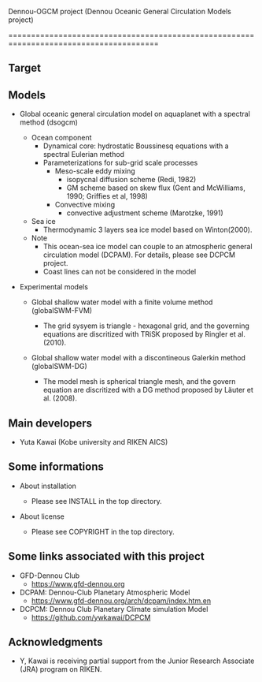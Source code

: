 Dennou-OGCM project (Dennou Oceanic General Circulation Models project)

=======================================================================================

Target
-----------------------------------------------------------------------------------------


Models
-----------------------------------------------------------------------------------------

* Global oceanic general circulation model on aquaplanet with a spectral method (dsogcm)
  - Ocean component
    - Dynamical core: hydrostatic Boussinesq equations with a spectral Eulerian method
    - Parameterizations for sub-grid scale processes
      - Meso-scale eddy mixing
        - isopycnal diffusion scheme (Redi, 1982) 
        - GM scheme based on skew flux (Gent and McWilliams, 1990; Griffies et al, 1998)
      - Convective mixing
        - convective adjustment scheme (Marotzke, 1991)
  - Sea ice
    - Thermodynamic 3 layers sea ice model based on Winton(2000).
  - Note
    - This ocean-sea ice model can couple to an atmospheric general circulation model (DCPAM).
      For details, please see DCPCM project.
    - Coast lines can not be considered in the model
    
* Experimental models
  - Global shallow water model with a finite volume method (globalSWM-FVM)
    - The grid sysyem is triangle - hexagonal grid, and the governing equations are
      discritized with TRiSK proposed by Ringler et al. (2010).

  - Global shallow water model with a discontineous Galerkin method (globalSWM-DG)
    - The model mesh is spherical triangle mesh, and the govern equation are
      discritized with a DG method proposed by Läuter et al. (2008).


Main developers
-----------------------------------------------------------------------------------------

  - Yuta Kawai (Kobe university and RIKEN AICS)


Some informations
-----------------------------------------------------------------------------------------

- About installation
  - Please see INSTALL in the top directory.

- About license
  - Please see COPYRIGHT in the top directory.
  

Some links associated with this project
-----------------------------------------------------------------------------------------

- GFD-Dennou Club
  - https://www.gfd-dennou.org
- DCPAM: Dennou-Club Planetary Atmospheric Model
  - https://www.gfd-dennou.org/arch/dcpam/index.htm.en
- DCPCM: Dennou Club Planetary Climate simulation Model
  - https://github.com/ywkawai/DCPCM


Acknowledgments
-----------------------------------------------------------------------------------------

- Y, Kawai is receiving partial support from the Junior Research Associate (JRA) program on RIKEN. 
